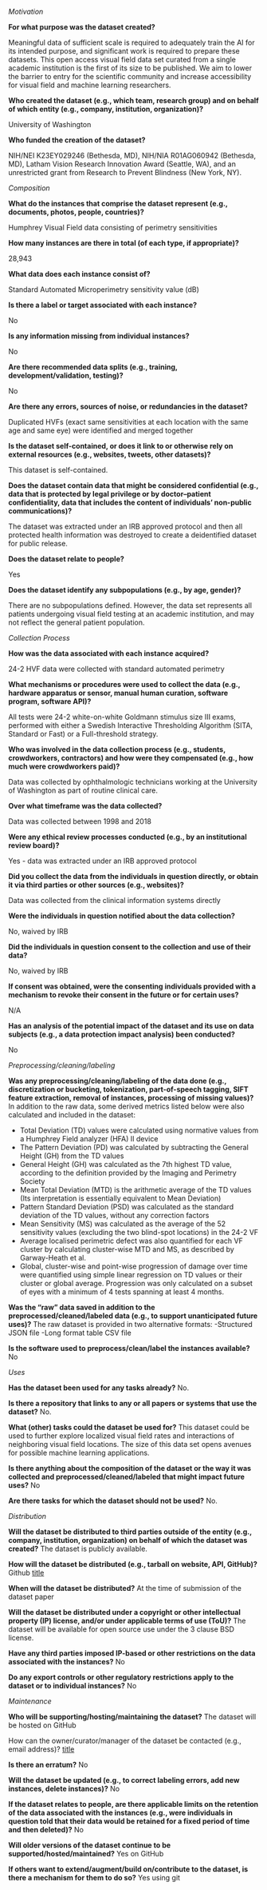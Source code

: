 *Motivation*

**For what purpose was the dataset created?**

Meaningful data of sufficient scale is required to adequately train the AI for its intended purpose, and significant work is required to prepare these datasets. This open access visual field data set curated from a single academic institution is the first of its size to be published. We aim to lower the barrier to entry for the scientific community and increase accessibility for visual field and machine learning researchers. 


**Who created the dataset (e.g., which team, research group) and on behalf of which entity (e.g., company, institution, organization)?**

University of Washington


**Who funded the creation of the dataset?**

NIH/NEI K23EY029246 (Bethesda, MD), NIH/NIA R01AG060942 (Bethesda, MD), Latham Vision Research Innovation Award (Seattle, WA), and an unrestricted grant from Research to Prevent Blindness (New York, NY).


*Composition*

**What do the instances that comprise the dataset represent (e.g., documents, photos, people, countries)?**

Humphrey Visual Field data consisting of perimetry sensitivities 


**How many instances are there in total (of each type, if appropriate)?**

28,943


**What data does each instance consist of?** 

Standard Automated Microperimetry sensitivity value (dB) 
 
 
**Is there a label or target associated with each instance?**

No 


**Is any information missing from individual instances?**

No


**Are there recommended data splits (e.g., training, development/validation, testing)?**

No


**Are there any errors, sources of noise, or redundancies in the dataset?** 

Duplicated HVFs (exact same sensitivities at each location with the same age and same eye) were identified and merged together


**Is the dataset self-contained, or does it link to or otherwise rely on external resources (e.g., websites, tweets, other datasets)?**

This dataset is self-contained. 


**Does the dataset contain data that might be considered confidential (e.g., data that is protected by legal privilege or by doctor–patient confidentiality, data that includes the content of individuals’ non-public communications)?** 

The dataset was extracted under an IRB approved protocol and then all protected health information was destroyed to create a deidentified dataset for public release. 


**Does the dataset relate to people?**

Yes

**Does the dataset identify any subpopulations (e.g., by age, gender)?**

There are no subpopulations defined. However, the data set represents all patients undergoing visual field testing at an academic institution, and may not reflect the general patient population.


*Collection Process* 

**How was the data associated with each instance acquired?** 

24-2 HVF data were collected with standard automated perimetry 

**What mechanisms or procedures were used to collect the data (e.g., hardware apparatus or sensor, manual human curation, software program, software API)?** 

All tests were 24-2 white-on-white Goldmann stimulus size III exams, performed with either a Swedish Interactive Thresholding Algorithm (SITA, Standard or Fast) or a Full-threshold strategy. 

**Who was involved in the data collection process (e.g., students, crowdworkers, contractors) and how were they compensated (e.g., how much were crowdworkers paid)?**

Data was collected by ophthalmologic technicians working at the University of Washington as part of routine clinical care.  

**Over what timeframe was the data collected?**

Data was collected between 1998 and 2018

**Were any ethical review processes conducted (e.g., by an institutional review board)?**

Yes - data was extracted under an IRB approved protocol 

**Did you collect the data from the individuals in question directly, or obtain it via third parties or other sources (e.g., websites)?**

Data was collected from the clinical information systems directly 

**Were the individuals in question notified about the data collection?** 

No, waived by IRB

**Did the individuals in question consent to the collection and use of their data?**

No, waived by IRB

**If consent was obtained, were the consenting individuals provided with a mechanism to revoke their consent in the future or for certain uses?** 

N/A

**Has an analysis of the potential impact of the dataset and its use on data subjects (e.g., a data protection impact analysis) been conducted?**

No


*Preprocessing/cleaning/labeling*

**Was any preprocessing/cleaning/labeling of the data done (e.g., discretization or bucketing, tokenization, part-of-speech tagging, SIFT feature extraction, removal of instances, processing of missing values)?** 
In addition to the raw data, some derived metrics listed below were also calculated and included in the dataset:
- Total Deviation (TD) values were calculated using normative values from a Humphrey Field analyzer (HFA) II device
- The Pattern Deviation (PD) was calculated by subtracting the General Height (GH) from the TD values
- General Height (GH) was calculated as the 7th highest TD value, according to the definition provided by the Imaging and Perimetry Society
- Mean Total Deviation (MTD) is the arithmetic average of the TD values (Its interpretation is essentially equivalent to Mean Deviation)
- Pattern Standard Deviation (PSD) was calculated as the standard deviation of the TD values, without any correction factors
- Mean Sensitivity (MS) was calculated as the average of the 52 sensitivity values (excluding the two blind-spot locations) in the 24-2 VF
- Average localised perimetric defect was also quantified for each VF cluster by calculating cluster-wise MTD and MS, as described by Garway-Heath et al.
- Global, cluster-wise and point-wise progression of damage over time were quantified using simple linear regression on TD values or their cluster or global average. Progression was only calculated on a subset of eyes with a minimum of 4 tests spanning at least 4 months.

**Was the “raw” data saved in addition to the preprocessed/cleaned/labeled data (e.g., to support unanticipated future uses)?** 
The raw dataset is provided in two alternative formats: 
-Structured JSON file
-Long format table CSV file 

**Is the software used to preprocess/clean/label the instances available?**
No


*Uses*

**Has the dataset been used for any tasks already?** 
No.

**Is there a repository that links to any or all papers or systems that use the dataset?** 
No.

**What (other) tasks could the dataset be used for?**
This dataset could be used to further explore localized visual field rates and interactions of neighboring visual field locations. The size of this data set opens avenues for possible machine learning applications.

**Is there anything about the composition of the dataset or the way it was collected and preprocessed/cleaned/labeled that might impact future uses?**
No

**Are there tasks for which the dataset should not be used?**
No.


*Distribution*

**Will the dataset be distributed to third parties outside of the entity (e.g., company, institution, organization) on behalf of which the dataset was created?**
The dataset is publicly available.

**How will the dataset be distributed (e.g., tarball on website, API, GitHub)?**
Github [title](https://github.com/uw-biomedical-ml/uwhvf) 

**When will the dataset be distributed?**
At the time of submission of the dataset paper

**Will the dataset be distributed under a copyright or other intellectual property (IP) license, and/or under applicable terms of use (ToU)?**
The dataset will be available for open source use under the 3 clause BSD license.

**Have any third parties imposed IP-based or other restrictions on the data associated with the instances?**
No

**Do any export controls or other regulatory restrictions apply to the dataset or to individual instances?** 
No


*Maintenance*

**Who will be supporting/hosting/maintaining the dataset?**
The dataset will be hosted on GitHub

How can the owner/curator/manager of the dataset be contacted (e.g., email address)?
[title](http://comp.ophthalmology.edu)

**Is there an erratum?** 
No

**Will the dataset be updated (e.g., to correct labeling errors, add new instances, delete instances)?**
No

**If the dataset relates to people, are there applicable limits on the retention of the data associated with the instances (e.g., were individuals in question told that their data would be retained for a fixed period of time and then deleted)?**
No

**Will older versions of the dataset continue to be supported/hosted/maintained?**
Yes on GitHub

**If others want to extend/augment/build on/contribute to the dataset, is there a mechanism for them to do so?**
Yes using git

